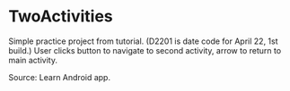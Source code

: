 # TwoActivities
Simple practice project from tutorial.  (D2201 is date code for April 22, 1st build.)
User clicks button to navigate to second activity, arrow to return to main activity.

Source:  Learn Android app.
